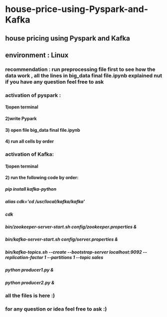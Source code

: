 # house-price-using-Pyspark-and-Kafka
## house pricing using Pyspark and Kafka
## environment : Linux
### recommendation : run preprocessing file first to see how the data work , all the lines in big_data final file.ipynb explained nut if you have any question feel free to ask
### activation of pyspark :
#### 1)open terminal 
#### 2)write Pypark
#### 3) open file big_data final file.ipynb
#### 4) run all cells by order 
### activation of Kafka:
#### 1)open terminal 
#### 2) run the following code by order: 
##### 	pip install kafka-python
#####   alias cdk='cd /usr/local/kafka/kafka'
#####   cdk
#####   bin/zookeeper-server-start.sh    config/zookeeper.properties &
#####   bin/kafka-server-start.sh        config/server.properties &
#####   bin/kafka-topics.sh --create --bootstrap-server localhost:9092 --replication-factor 1 --partitions 1 --topic sales
#####   python producer1.py &
#####   python producer2.py &
### all the files is here :) 
### for any question or idea feel free to ask :)

